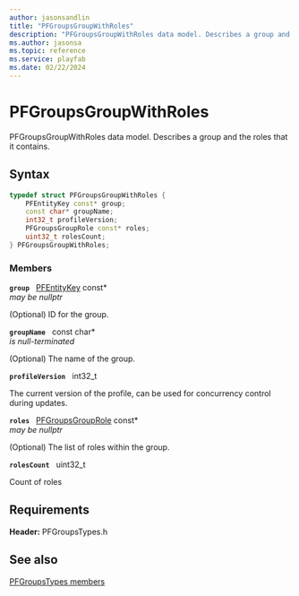 ```yaml
---
author: jasonsandlin
title: "PFGroupsGroupWithRoles"
description: "PFGroupsGroupWithRoles data model. Describes a group and the roles that it contains."
ms.author: jasonsa
ms.topic: reference
ms.service: playfab
ms.date: 02/22/2024
---
```


# PFGroupsGroupWithRoles  

PFGroupsGroupWithRoles data model. Describes a group and the roles that it contains.  

## Syntax  
  
```cpp
typedef struct PFGroupsGroupWithRoles {  
    PFEntityKey const* group;  
    const char* groupName;  
    int32_t profileVersion;  
    PFGroupsGroupRole const* roles;  
    uint32_t rolesCount;  
} PFGroupsGroupWithRoles;  
```
  
### Members  
  
**`group`** &nbsp; [PFEntityKey](../../pftypes/structs/pfentitykey-c.md) const*  
*may be nullptr*  
  
(Optional) ID for the group.
  
**`groupName`** &nbsp; const char*  
*is null-terminated*  
  
(Optional) The name of the group.
  
**`profileVersion`** &nbsp; int32_t  
  
The current version of the profile, can be used for concurrency control during updates.
  
**`roles`** &nbsp; [PFGroupsGroupRole](pfgroupsgrouprole.md) const*  
*may be nullptr*  
  
(Optional) The list of roles within the group.
  
**`rolesCount`** &nbsp; uint32_t  
  
Count of roles
  
  
## Requirements  
  
**Header:** PFGroupsTypes.h
  
## See also  
[PFGroupsTypes members](../pfgroupstypes_members.md)  

  
  
